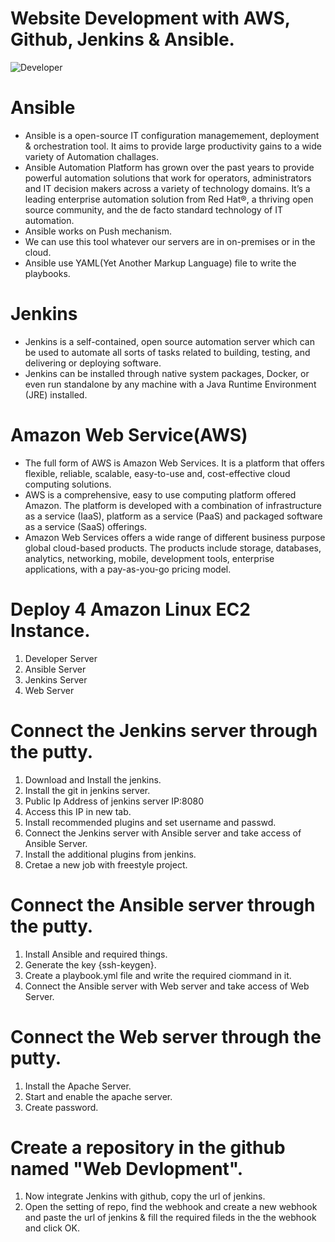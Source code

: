 # Website Development with AWS, Github, Jenkins & Ansible.

![Developer](https://user-images.githubusercontent.com/67089791/175803037-47bce0e0-30d7-4d9a-a414-55074d57fc03.png)


# Ansible

* Ansible is a open-source IT configuration managemement, deployment & orchestration tool. It aims to provide large productivity gains to a wide variety of Automation challages.
* Ansible Automation Platform has grown over the past years to provide powerful automation solutions that work for operators, administrators and IT decision makers across a variety of technology domains. It’s a leading enterprise automation solution from Red Hat®, a thriving open source community, and the de facto standard technology of IT automation.
* Ansible works on Push mechanism.
* We can use this tool whatever our servers are in on-premises or in the cloud.
* Ansible use YAML(Yet Another Markup Language) file to write the playbooks.

# Jenkins

* Jenkins is a self-contained, open source automation server which can be used to automate all sorts of tasks related to building, testing, and delivering or deploying software.
* Jenkins can be installed through native system packages, Docker, or even run standalone by any machine with a Java Runtime Environment (JRE) installed.

# Amazon Web Service(AWS)

* The full form of AWS is Amazon Web Services. It is a platform that offers flexible, reliable, scalable, easy-to-use and, cost-effective cloud computing solutions.
* AWS is a comprehensive, easy to use computing platform offered Amazon. The platform is developed with a combination of infrastructure as a service (IaaS), platform as a service (PaaS) and packaged software as a service (SaaS) offerings.
* Amazon Web Services offers a wide range of different business purpose global cloud-based products. The products include storage, databases, analytics, networking, mobile, development tools, enterprise applications, with a pay-as-you-go pricing model.

# Deploy 4 Amazon Linux EC2 Instance.

1. Developer Server
2. Ansible Server
3. Jenkins Server
4. Web Server

# Connect the Jenkins server through the putty.

1. Download and Install the jenkins.
2. Install the git in jenkins server.
3. Public Ip Address of jenkins server IP:8080
4. Access this IP in new tab.
5. Install recommended plugins and set username and passwd.
6. Connect the Jenkins server with Ansible server and take access of Ansible Server.
7. Install the additional plugins from jenkins.
8. Cretae a new job with freestyle project.

# Connect the Ansible server through the putty.

1. Install Ansible and required things.
2. Generate the key {ssh-keygen}.
3. Create a playbook.yml file and write the required ciommand in it.
4. Connect the Ansible server with Web server and take access of Web Server.

# Connect the Web server through the putty.

1. Install the Apache Server.
2. Start and enable the apache server.
3. Create password.

# Create a repository in the github named "Web Devlopment".

1. Now integrate Jenkins with github, copy the url of jenkins.
2. Open the setting of repo, find the webhook and create a new webhook and paste the url of jenkins & fill the required fileds in the the webhook and click OK.
